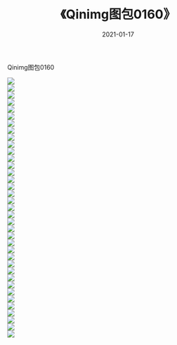 ﻿---
layout: post
title:  《Qinimg图包0160》
date:   2021-01-17
img: http://imgx.orgx.ga/Qinimg图包/Qinimg图包0160/000.jpg
categories: [美女, 清纯, 唯美]
---

Qinimg图包0160

 ![](http://imgx.orgx.ga/Qinimg图包/Qinimg图包0160/001.jpg) <br>![](http://imgx.orgx.ga/Qinimg图包/Qinimg图包0160/002.jpg) <br>![](http://imgx.orgx.ga/Qinimg图包/Qinimg图包0160/003.jpg) <br>![](http://imgx.orgx.ga/Qinimg图包/Qinimg图包0160/004.jpg) <br>![](http://imgx.orgx.ga/Qinimg图包/Qinimg图包0160/005.jpg) <br>![](http://imgx.orgx.ga/Qinimg图包/Qinimg图包0160/006.jpg) <br>![](http://imgx.orgx.ga/Qinimg图包/Qinimg图包0160/007.jpg) <br>![](http://imgx.orgx.ga/Qinimg图包/Qinimg图包0160/008.jpg) <br>![](http://imgx.orgx.ga/Qinimg图包/Qinimg图包0160/009.jpg) <br>![](http://imgx.orgx.ga/Qinimg图包/Qinimg图包0160/010.jpg) <br>![](http://imgx.orgx.ga/Qinimg图包/Qinimg图包0160/011.jpg) <br>![](http://imgx.orgx.ga/Qinimg图包/Qinimg图包0160/012.jpg) <br>![](http://imgx.orgx.ga/Qinimg图包/Qinimg图包0160/013.jpg) <br>![](http://imgx.orgx.ga/Qinimg图包/Qinimg图包0160/014.jpg) <br>![](http://imgx.orgx.ga/Qinimg图包/Qinimg图包0160/015.jpg) <br>![](http://imgx.orgx.ga/Qinimg图包/Qinimg图包0160/016.jpg) <br>![](http://imgx.orgx.ga/Qinimg图包/Qinimg图包0160/017.jpg) <br>![](http://imgx.orgx.ga/Qinimg图包/Qinimg图包0160/018.jpg) <br>![](http://imgx.orgx.ga/Qinimg图包/Qinimg图包0160/019.jpg) <br>![](http://imgx.orgx.ga/Qinimg图包/Qinimg图包0160/020.jpg) <br>![](http://imgx.orgx.ga/Qinimg图包/Qinimg图包0160/021.jpg) <br>![](http://imgx.orgx.ga/Qinimg图包/Qinimg图包0160/022.jpg) <br>![](http://imgx.orgx.ga/Qinimg图包/Qinimg图包0160/023.jpg) <br>![](http://imgx.orgx.ga/Qinimg图包/Qinimg图包0160/024.jpg) <br>![](http://imgx.orgx.ga/Qinimg图包/Qinimg图包0160/025.jpg) <br>![](http://imgx.orgx.ga/Qinimg图包/Qinimg图包0160/026.jpg) <br>![](http://imgx.orgx.ga/Qinimg图包/Qinimg图包0160/027.jpg) <br>![](http://imgx.orgx.ga/Qinimg图包/Qinimg图包0160/028.jpg) <br>![](http://imgx.orgx.ga/Qinimg图包/Qinimg图包0160/029.jpg) <br>![](http://imgx.orgx.ga/Qinimg图包/Qinimg图包0160/030.jpg) <br>![](http://imgx.orgx.ga/Qinimg图包/Qinimg图包0160/031.jpg) <br>![](http://imgx.orgx.ga/Qinimg图包/Qinimg图包0160/032.jpg) <br>![](http://imgx.orgx.ga/Qinimg图包/Qinimg图包0160/033.jpg) <br>![](http://imgx.orgx.ga/Qinimg图包/Qinimg图包0160/034.jpg) <br>![](http://imgx.orgx.ga/Qinimg图包/Qinimg图包0160/035.jpg) <br>![](http://imgx.orgx.ga/Qinimg图包/Qinimg图包0160/036.jpg) <br>![](http://imgx.orgx.ga/Qinimg图包/Qinimg图包0160/037.jpg) <br>